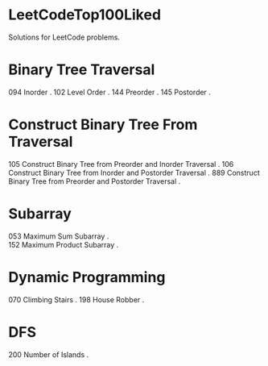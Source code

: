 # LeetCodeTop100Liked
  Solutions for LeetCode problems.

# Binary Tree Traversal
  094 Inorder . 
  102 Level Order . 
  144 Preorder . 
  145 Postorder . 

# Construct Binary Tree From Traversal
  105 Construct Binary Tree from Preorder and Inorder Traversal . 
  106 Construct Binary Tree from Inorder and Postorder Traversal . 
  889 Construct Binary Tree from Preorder and Postorder Traversal . 

# Subarray
  053 Maximum Sum Subarray .    
  152 Maximum Product Subarray . 

# Dynamic Programming
  070 Climbing Stairs . 
  198 House Robber . 

# DFS
  200 Number of Islands . 
